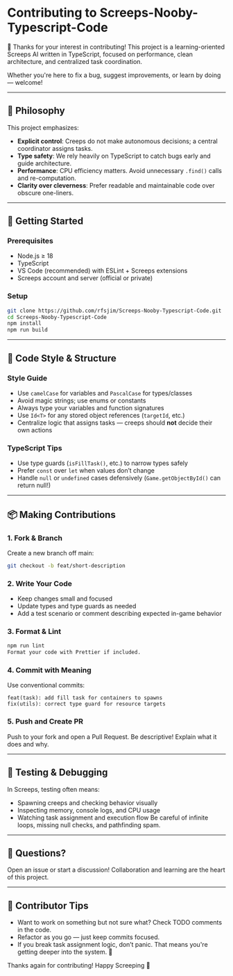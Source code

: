 # Contributing to Screeps-Nooby-Typescript-Code

🎉 Thanks for your interest in contributing! This project is a learning-oriented Screeps AI written in TypeScript, focused on performance, clean architecture, and centralized task coordination.

Whether you're here to fix a bug, suggest improvements, or learn by doing — welcome!

---

## 🧠 Philosophy

This project emphasizes:
- **Explicit control**: Creeps do not make autonomous decisions; a central coordinator assigns tasks.
- **Type safety**: We rely heavily on TypeScript to catch bugs early and guide architecture.
- **Performance**: CPU efficiency matters. Avoid unnecessary `.find()` calls and re-computation.
- **Clarity over cleverness**: Prefer readable and maintainable code over obscure one-liners.

---

## 🚀 Getting Started

### Prerequisites

- Node.js ≥ 18
- TypeScript
- VS Code (recommended) with ESLint + Screeps extensions
- Screeps account and server (official or private)

### Setup

```bash
git clone https://github.com/rfsjim/Screeps-Nooby-Typescript-Code.git
cd Screeps-Nooby-Typescript-Code
npm install
npm run build
```

---

## 📐 Code Style & Structure

### Style Guide
- Use `camelCase` for variables and `PascalCase` for types/classes
- Avoid magic strings; use enums or constants
- Always type your variables and function signatures
- Use `Id<T>` for any stored object references (`targetId`, etc.)
- Centralize logic that assigns tasks — creeps should **not** decide their own actions

### TypeScript Tips
- Use type guards (`isFillTask()`, etc.) to narrow types safely
- Prefer `const` over `let` when values don’t change
- Handle `null` or `undefined` cases defensively (`Game.getObjectById()` can return null!)

---

## 📦 Making Contributions
### 1. Fork & Branch
Create a new branch off main:
```bash
git checkout -b feat/short-description
```

### 2. Write Your Code
- Keep changes small and focused
- Update types and type guards as needed
- Add a test scenario or comment describing expected in-game behavior

### 3. Format & Lint
```bash
npm run lint
Format your code with Prettier if included.
```

### 4. Commit with Meaning
Use conventional commits:
```
feat(task): add fill task for containers to spawns
fix(utils): correct type guard for resource targets
```

### 5. Push and Create PR
Push to your fork and open a Pull Request. Be descriptive! Explain what it does and why.

---

## 🧪 Testing & Debugging
In Screeps, testing often means:
- Spawning creeps and checking behavior visually
- Inspecting memory, console logs, and CPU usage
- Watching task assignment and execution flow
Be careful of infinite loops, missing null checks, and pathfinding spam.

---

## 💬 Questions?
Open an issue or start a discussion! Collaboration and learning are the heart of this project.

---

## 🧠 Contributor Tips
- Want to work on something but not sure what? Check TODO comments in the code.
- Refactor as you go — just keep commits focused.
- If you break task assignment logic, don’t panic. That means you're getting deeper into the system. 🙂

Thanks again for contributing!
Happy Screeping 👾